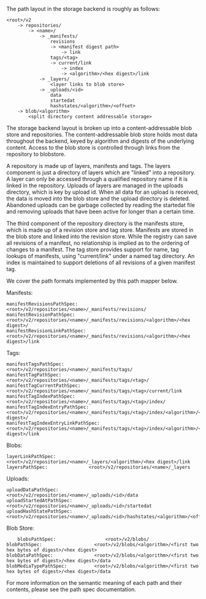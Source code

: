 The path layout in the storage backend is roughly as follows:

```
<root>/v2
	-> repositories/
		-> <name>/
			-> _manifests/
				revisions
				-> <manifest digest path>
					-> link
				tags/<tag>
				-> current/link
					-> index
					-> <algorithm>/<hex digest>/link
			-> _layers/
				<layer links to blob store>
			-> _uploads/<id>
				data
				startedat
				hashstates/<algorithm>/<offset>
	-> blob/<algorithm>
		<split directory content addressable storage>
```

The storage backend layout is broken up into a content-addressable blob
store and repositories. The content-addressable blob store holds most data
throughout the backend, keyed by algorithm and digests of the underlying
content. Access to the blob store is controlled through links from the
repository to blobstore.

A repository is made up of layers, manifests and tags. The layers component
is just a directory of layers which are "linked" into a repository. A layer
can only be accessed through a qualified repository name if it is linked in
the repository. Uploads of layers are managed in the uploads directory,
which is key by upload id. When all data for an upload is received, the
data is moved into the blob store and the upload directory is deleted.
Abandoned uploads can be garbage collected by reading the startedat file
and removing uploads that have been active for longer than a certain time.

The third component of the repository directory is the manifests store,
which is made up of a revision store and tag store. Manifests are stored in
the blob store and linked into the revision store.
While the registry can save all revisions of a manifest, no relationship is
implied as to the ordering of changes to a manifest. The tag store provides
support for name, tag lookups of manifests, using "current/link" under a
named tag directory. An index is maintained to support deletions of all
revisions of a given manifest tag.

We cover the path formats implemented by this path mapper below.

Manifests:

	manifestRevisionsPathSpec:      <root>/v2/repositories/<name>/_manifests/revisions/
	manifestRevisionPathSpec:      <root>/v2/repositories/<name>/_manifests/revisions/<algorithm>/<hex digest>/
	manifestRevisionLinkPathSpec:  <root>/v2/repositories/<name>/_manifests/revisions/<algorithm>/<hex digest>/link

Tags:

	manifestTagsPathSpec:                  <root>/v2/repositories/<name>/_manifests/tags/
	manifestTagPathSpec:                   <root>/v2/repositories/<name>/_manifests/tags/<tag>/
	manifestTagCurrentPathSpec:            <root>/v2/repositories/<name>/_manifests/tags/<tag>/current/link
	manifestTagIndexPathSpec:              <root>/v2/repositories/<name>/_manifests/tags/<tag>/index/
	manifestTagIndexEntryPathSpec:         <root>/v2/repositories/<name>/_manifests/tags/<tag>/index/<algorithm>/<hex digest>/
	manifestTagIndexEntryLinkPathSpec:     <root>/v2/repositories/<name>/_manifests/tags/<tag>/index/<algorithm>/<hex digest>/link

Blobs:

	layerLinkPathSpec:            <root>/v2/repositories/<name>/_layers/<algorithm>/<hex digest>/link
	layersPathSpec:               <root>/v2/repositories/<name>/_layers

Uploads:

	uploadDataPathSpec:             <root>/v2/repositories/<name>/_uploads/<id>/data
	uploadStartedAtPathSpec:        <root>/v2/repositories/<name>/_uploads/<id>/startedat
	uploadHashStatePathSpec:        <root>/v2/repositories/<name>/_uploads/<id>/hashstates/<algorithm>/<offset>

Blob Store:

        blobsPathSpec:                  <root>/v2/blobs/
	blobPathSpec:                   <root>/v2/blobs/<algorithm>/<first two hex bytes of digest>/<hex digest>
	blobDataPathSpec:               <root>/v2/blobs/<algorithm>/<first two hex bytes of digest>/<hex digest>/data
	blobMediaTypePathSpec:          <root>/v2/blobs/<algorithm>/<first two hex bytes of digest>/<hex digest>/data

For more information on the semantic meaning of each path and their
contents, please see the path spec documentation.
